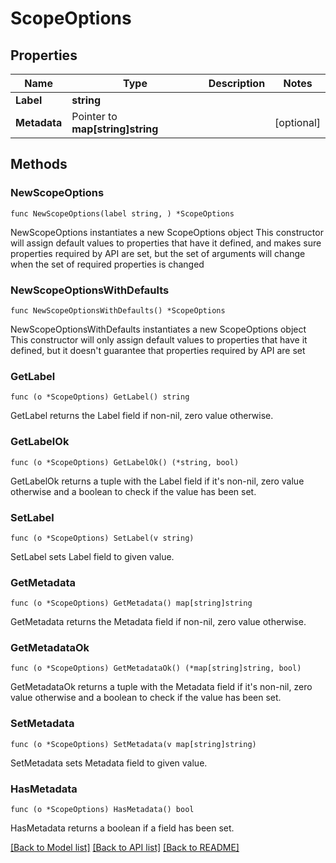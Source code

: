 # ScopeOptions

## Properties

Name | Type | Description | Notes
------------ | ------------- | ------------- | -------------
**Label** | **string** |  | 
**Metadata** | Pointer to **map[string]string** |  | [optional] 

## Methods

### NewScopeOptions

`func NewScopeOptions(label string, ) *ScopeOptions`

NewScopeOptions instantiates a new ScopeOptions object
This constructor will assign default values to properties that have it defined,
and makes sure properties required by API are set, but the set of arguments
will change when the set of required properties is changed

### NewScopeOptionsWithDefaults

`func NewScopeOptionsWithDefaults() *ScopeOptions`

NewScopeOptionsWithDefaults instantiates a new ScopeOptions object
This constructor will only assign default values to properties that have it defined,
but it doesn't guarantee that properties required by API are set

### GetLabel

`func (o *ScopeOptions) GetLabel() string`

GetLabel returns the Label field if non-nil, zero value otherwise.

### GetLabelOk

`func (o *ScopeOptions) GetLabelOk() (*string, bool)`

GetLabelOk returns a tuple with the Label field if it's non-nil, zero value otherwise
and a boolean to check if the value has been set.

### SetLabel

`func (o *ScopeOptions) SetLabel(v string)`

SetLabel sets Label field to given value.


### GetMetadata

`func (o *ScopeOptions) GetMetadata() map[string]string`

GetMetadata returns the Metadata field if non-nil, zero value otherwise.

### GetMetadataOk

`func (o *ScopeOptions) GetMetadataOk() (*map[string]string, bool)`

GetMetadataOk returns a tuple with the Metadata field if it's non-nil, zero value otherwise
and a boolean to check if the value has been set.

### SetMetadata

`func (o *ScopeOptions) SetMetadata(v map[string]string)`

SetMetadata sets Metadata field to given value.

### HasMetadata

`func (o *ScopeOptions) HasMetadata() bool`

HasMetadata returns a boolean if a field has been set.


[[Back to Model list]](../README.md#documentation-for-models) [[Back to API list]](../README.md#documentation-for-api-endpoints) [[Back to README]](../README.md)


